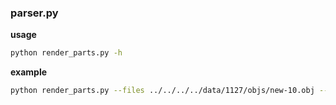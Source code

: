 ### parser.py

**usage**
```bash
python render_parts.py -h
```

**example**

```bash
python render_parts.py --files ../../../../data/1127/objs/new-10.obj --files ../../../../data/1127/objs/new-14.obj 
```
